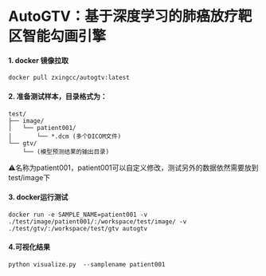 # AutoGTV：基于深度学习的肺癌放疗靶区智能勾画引擎

#### 1. docker 镜像拉取
```
docker pull zxingcc/autogtv:latest
```

#### 2. 准备测试样本，目录格式为：
    test/
    ├── image/
    │   └── patient001/
    │       └── *.dcm (多个DICOM文件)
    └── gtv/
        └── (模型预测结果的输出目录)
⚠️名称为patient001，patient001可以自定义修改，测试另外的数据依然需要放到test/image下

#### 3. docker运行测试

```
docker run -e SAMPLE_NAME=patient001 -v ./test/image/patient001/:/workspace/test/image/ -v ./test/gtv/:/workspace/test/gtv autogtv
```

#### 4.可视化结果

```
python visualize.py  --samplename patient001
```





